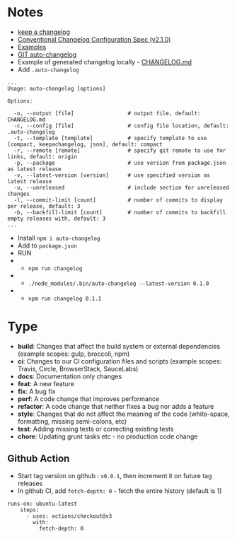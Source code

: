 # Notes

- [keep a changelog](https://keepachangelog.com/en/1.0.0/)
- [Conventional Changelog Configuration Spec (v2.1.0)](https://github.com/conventional-changelog/conventional-changelog-config-spec/blob/master/versions/2.2.0/README.md)
- [Examples](https://www.conventionalcommits.org/en/v1.0.0/#examples)
- [GIT auto-changelog](https://github.com/CookPete/auto-changelog)
- Example of generated changelog locally - [CHANGELOG.md](https://github.com/ifx-code/changelog/blob/4f15e65511a19bed7ed675c70433e8cd2972fe02/CHANGELOG.md)
- Add `.auto-changelog`

```
...
Usage: auto-changelog [options]

Options:

  -o, --output [file]                 # output file, default: CHANGELOG.md
  -c, --config [file]                 # config file location, default: .auto-changelog
  -t, --template [template]           # specify template to use [compact, keepachangelog, json], default: compact
  -r, --remote [remote]               # specify git remote to use for links, default: origin
  -p, --package                       # use version from package.json as latest release
  -v, --latest-version [version]      # use specified version as latest release
  -u, --unreleased                    # include section for unreleased changes
  -l, --commit-limit [count]          # number of commits to display per release, default: 3
  -b, --backfill-limit [count]        # number of commits to backfill empty releases with, default: 3
...

```

- Install `npm i auto-changelog`
- Add to `package.json`
- RUN 
- - `npm run changelog`
- - `./node_modules/.bin/auto-changelog --latest-version 0.1.0`
- - `npm run changelog 0.1.1`


# Type

- **build**: Changes that affect the build system or external dependencies (example scopes: gulp, broccoli, npm)
- **ci**: Changes to our CI configuration files and scripts (example scopes: Travis, Circle, BrowserStack, SauceLabs)
- **docs**: Documentation only changes
- **feat**: A new feature
- **fix**: A bug fix
- **perf**: A code change that improves performance
- **refactor**: A code change that neither fixes a bug nor adds a feature
- **style**: Changes that do not affect the meaning of the code (white-space, formatting, missing semi-colons, etc)
- **test**: Adding missing tests or correcting existing tests
- **chore**: Updating grunt tasks etc - no production code change

## Github Action

- Start tag version on github : `v0.0.1`, then increment it on future tag releases
- In github CI, add `fetch-depth: 0` - fetch the entire history (default is 1)

```
runs-on: ubuntu-latest
    steps:
      - uses: actions/checkout@v3
        with:
          fetch-depth: 0
```